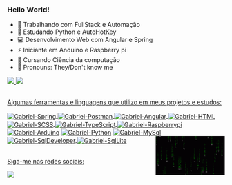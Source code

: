 ### Hello World!

- 🔭 Trabalhando com FullStack e Automação 
- 🌱 Estudando Python e AutoHotKey
- 💻 Desenvolvimento Web com Angular e Spring
- ⚡ Iniciante em Anduino e Raspberry pi
- 📘 Cursando Ciência da computação
- 👥 Pronouns: They/Don't know me

<div>
  <a href="https://beacons.ai/Gabriel0846">
  <img height="180em" src="https://github-readme-stats.vercel.app/api?username=Gabriel0846&show_icons=true&theme=dark&include_all_commits=true&count_private=true"/>
  <img height="180em" src="https://github-readme-stats.vercel.app/api/top-langs/?username=Gabriel0846&layout=compact&langs_count=16&theme=dark"/>
</div>

<div style="display: inline_black"><br>
  <p>Algumas ferramentas e linguagens que utilizo em meus projetos e estudos:</p>
  <img align="center" alt="Gabriel-Spring" height="30" width"40" src="https://cdn.jsdelivr.net/gh/devicons/devicon@latest/icons/spring/spring-original.svg" />
  <img align="center" alt="Gabriel-Postman" height="30" width"40" src="https://cdn.jsdelivr.net/gh/devicons/devicon@latest/icons/postman/postman-original.svg" />
  <img align="center" alt="Gabriel-Angular" height="30" width"40" src="https://cdn.jsdelivr.net/gh/devicons/devicon@latest/icons/angular/angular-original.svg" />
  <img align="center" alt="Gabriel-HTML" height="30" width"40" src="https://cdn.jsdelivr.net/gh/devicons/devicon@latest/icons/html5/html5-original-wordmark.svg" />
  <img align="center" alt="Gabriel-SCSS" height="30" width"40" src="https://cdn.jsdelivr.net/gh/devicons/devicon@latest/icons/sass/sass-original.svg" />
  <img align="center" alt="Gabriel-TypeScript" height="30" width"40" src="https://cdn.jsdelivr.net/gh/devicons/devicon@latest/icons/typescript/typescript-original.svg" />
  <img align="center" alt="Gabriel-Raspberrypi" height="30" width"40" src="https://cdn.jsdelivr.net/gh/devicons/devicon@latest/icons/raspberrypi/raspberrypi-original.svg" />
  <img align="center" alt="Gabriel-Arduino" height="30" width"40" src="https://cdn.jsdelivr.net/gh/devicons/devicon@latest/icons/arduino/arduino-original-wordmark.svg" />
  <img align="center" alt="Gabriel-Python" height="30" width"40" src="https://cdn.jsdelivr.net/gh/devicons/devicon@latest/icons/python/python-original.svg" />
  <img align="center" alt="Gabriel-MySql" height="30" width"40" src="https://cdn.jsdelivr.net/gh/devicons/devicon@latest/icons/mysql/mysql-original.svg" />
  <img align="center" alt="Gabriel-SqlDeveloper" height="30" width"40" src="https://cdn.jsdelivr.net/gh/devicons/devicon@latest/icons/sqldeveloper/sqldeveloper-original.svg" />
  <img align="center" alt="Gabriel-SqlLite" height="30" width"40" src="https://cdn.jsdelivr.net/gh/devicons/devicon@latest/icons/sqlite/sqlite-original.svg" />
  <img align="right" alt="gif_matrix" height="90" width"30" src="https://github.com/Gabriel0846/Gabriel0846/blob/main/matrix.gif">
</div>
  
<div><br>
  <p>Siga-me nas redes sociais:</p>
  <a href="https://br.linkedin.com/in/gabriel-lopes-9169aa202" target="_blank"><img src="https://img.shields.io/badge/LinkedIn-0077B5?style=for-the-badge&logo=linkedin&logoColor=white" target"_bank"</a>
</div>


